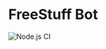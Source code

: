
# FreeStuff Bot

![Node.js CI](https://github.com/TudeTeam/freestuff-bot/workflows/Node.js%20CI/badge.svg)